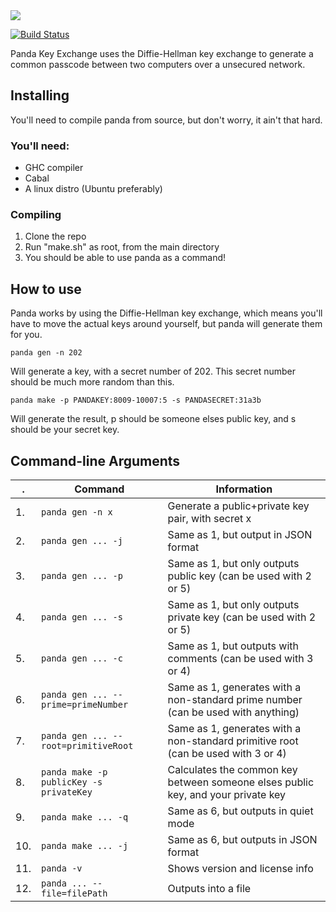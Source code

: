 <img src="http://digitalpanda.ca/panda/panda-header.png"/>

[![Build Status](https://travis-ci.org/toish/panda.svg?branch=master)](https://travis-ci.org/toish/panda)

Panda Key Exchange uses the Diffie-Hellman key exchange to generate a common passcode between two computers over a unsecured network.

## Installing
You'll need to compile panda from source, but don't worry, it ain't that hard.

### You'll need:
- GHC compiler
- Cabal
- A linux distro (Ubuntu preferably)

### Compiling
1. Clone the repo
2. Run "make.sh" as root, from the main directory
3. You should be able to use panda as a command!

## How to use
Panda works by using the Diffie-Hellman key exchange, which means you'll have to move the actual keys around yourself, but panda will generate them for you.

```shell
panda gen -n 202
```
Will generate a key, with a secret number of 202. This secret number should be much more random than this.

```shell
panda make -p PANDAKEY:8009-10007:5 -s PANDASECRET:31a3b
```
Will generate the result, p should be someone elses public key, and s should be your secret key.

## Command-line Arguments
. | Command | Information
--- | --- | ---
1. | `panda gen -n x` | Generate a public+private key pair, with secret x
2. | `panda gen ... -j` | Same as 1, but output in JSON format
3. | `panda gen ... -p` | Same as 1, but only outputs public key (can be used with 2 or 5)
4. | `panda gen ... -s` | Same as 1, but only outputs private key (can be used with 2 or 5)
5. | `panda gen ... -c` | Same as 1, but outputs with comments (can be used with 3 or 4)
6. | `panda gen ... --prime=primeNumber` | Same as 1, generates with a non-standard prime number (can be used with anything)
7. | `panda gen ... --root=primitiveRoot` | Same as 1, generates with a non-standard primitive root (can be used with 3 or 4)
8. | `panda make -p publicKey -s privateKey` | Calculates the common key between someone elses public key, and your private key
9. | `panda make ... -q` | Same as 6, but outputs in quiet mode
10. | `panda make ... -j` | Same as 6, but outputs in JSON format
11. | `panda -v` | Shows version and license info
12. | `panda ... --file=filePath` | Outputs into a file